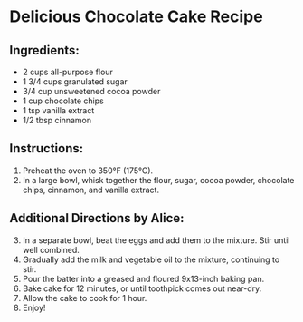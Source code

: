 # Delicious Chocolate Cake Recipe

## Ingredients:
- 2 cups all-purpose flour
- 1 3/4 cups granulated sugar
- 3/4 cup unsweetened cocoa powder
- 1 cup chocolate chips
- 1 tsp vanilla extract
- 1/2 tbsp cinnamon

## Instructions:
1. Preheat the oven to 350°F (175°C).
2. In a large bowl, whisk together the flour, sugar, cocoa powder, chocolate chips, cinnamon, and vanilla extract.

## Additional Directions by Alice:
3. In a separate bowl, beat the eggs and add them to the mixture. Stir until well combined.
4. Gradually add the milk and vegetable oil to the mixture, continuing to stir. 
5. Pour the batter into a greased and floured 9x13-inch baking pan.
6. Bake cake for 12 minutes, or until toothpick comes out near-dry.
7. Allow the cake to cook for 1 hour.
8. Enjoy!